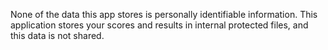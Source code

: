 None of the data this app stores is personally identifiable information. This application stores your scores and results in internal protected files, and this data is not shared. 
